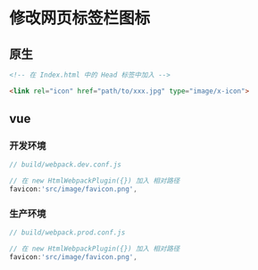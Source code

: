 # 修改网页标签栏图标

## 原生

```html
<!-- 在 Index.html 中的 Head 标签中加入 -->

<link rel="icon" href="path/to/xxx.jpg" type="image/x-icon">
```

## vue

### 开发环境 

```javascript
// build/webpack.dev.conf.js

// 在 new HtmlWebpackPlugin({}) 加入 相对路径
favicon:'src/image/favicon.png',
```

### 生产环境

```js
// build/webpack.prod.conf.js

// 在 new HtmlWebpackPlugin({}) 加入 相对路径
favicon:'src/image/favicon.png',
```

